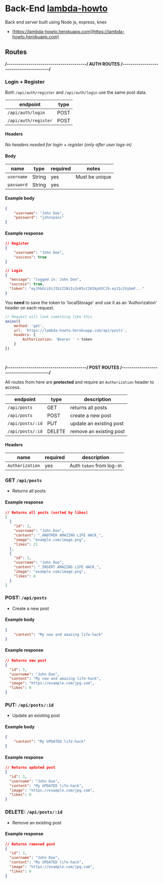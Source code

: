 # Back-End [lambda-howto](https://lambda-howto.herokuapp.com)
Back end server built using Node js, express, knex

- [https://lambda-howto.herokuapp.com](https://lambda-howto.herokuapp.com)




## Routes

__/----------------------------------------/ AUTH ROUTES /----------------------------------------/__

### Login + Register
Both `/api/auth/register` and `/api/auth/login` use the same post data.

| endpoint             	| type 	|
|----------------------	|------	|
| `/api/auth/login`    	| POST 	|
| `/api/auth/register` 	| POST 	|

#### Headers
_No headers needed for login + register (only after user logs-in)_

#### Body
| name       	| type   	| required 	| notes          	|
|------------	|--------	|----------	|----------------	|
| `username` 	| String 	| yes      	| Must be unique 	|
| `password` 	| String 	| yes      	|                	|

#### Example body
```json
{
    "username": "John Doe",
    "password": "johnspass"
}
```

#### Example response
```json
// Register
{
    "username": "John Doe",
    "success": true
}

// Login
{
  "message": "logged in: John Doe",
  "success": true,
  "token": "eyJhbGciOiJIUzI1NiIsInR5cCI6IkpXVCJ9.eyJ1c2VybmF..."
}
```

You __need__ to save the token to 'localStorage' and use it as an 'Authorization' header on each request.
```javascript
// Request will look something like this
axios({
	method: 'get',
	url: 'https://lambda-howto.herokuapp.com/api/posts',
	headers: {
		Authorization: 'Bearer ' + token
	}
})
```


<br />

__/----------------------------------------/ POST ROUTES /----------------------------------------/__

All routes from here are __protected__ and require an `Authorization` header to access.

| endpoint         	| type   	| description             	|
|------------------	|--------	|-------------------------	|
| `/api/posts`     	| GET    	| returns all posts       	|
| `/api/posts`     	| POST   	| create a new post       	|
| `/api/posts/:id` 	| PUT    	| update an existing post 	|
| `/api/posts/:id` 	| DELETE 	| remove an existing post 	|

#### Headers
| name            	| required 	| description              	|
|-----------------	|----------	|--------------------------	|
| `Authorization` 	| yes      	| Auth `token` from log-in 	|


### GET `/api/posts`

- Returns all posts

#### Example response
```json
// Returns all posts (sorted by likes)
[
  {
    "id": 2,
    "username": "John Doe",
    "content": "_ANOTHER AMAZING LIFE HACK_",
    "image": "example.com/image.png",
    "likes": 21
  },
  {
    "id": 1,
    "username": "John Doe",
    "content": "_INSERT AMAZING LIFE HACK_",
    "image": "example.com/image.png",
    "likes": 8
  }
]
```


### POST: `/api/posts`

- Create a new post

#### Example body
```json
{
	"content": "My new and amazing life-hack"
}
```

#### Example response
```json
// Returns new post
{
  "id": 3,
  "username": "John Doe",
  "content": "My new and amazing life-hack",
  "image": "https://example.com/jpg.com",
  "likes": 0
}
```


### PUT: `/api/posts/:id`

- Update an existing post

#### Example body
```json
{
	"content": "My UPDATED life-hack"
}
```

#### Example response
```json
// Returns updated post
{
  "id": 3,
  "username": "John Doe",
  "content": "My UPDATED life-hack",
  "image": "https://example.com/jpg.com",
  "likes": 0
}
```


### DELETE: `/api/posts/:id`

- Remove an existing post

#### Example response
```json
// Returns removed post
{
  "id": 3,
  "username": "John Doe",
  "content": "My UPDATED life-hack",
  "image": "https://example.com/jpg.com",
  "likes": 0
}
```
